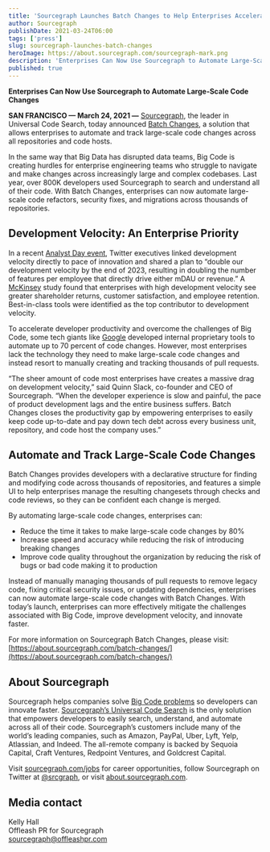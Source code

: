 ```yaml
---
title: 'Sourcegraph Launches Batch Changes to Help Enterprises Accelerate Development Velocity'
author: Sourcegraph
publishDate: 2021-03-24T06:00
tags: ['press']
slug: sourcegraph-launches-batch-changes
heroImage: https://about.sourcegraph.com/sourcegraph-mark.png
description: 'Enterprises Can Now Use Sourcegraph to Automate Large-Scale Code Changes'
published: true
---
```


**Enterprises Can Now Use Sourcegraph to Automate Large-Scale Code Changes** 

**SAN FRANCISCO — March 24, 2021 —** [Sourcegraph](https://about.sourcegraph.com), the leader in Universal Code Search, today announced [Batch Changes](https://about.sourcegraph.com/batch-changes/), a solution that allows enterprises to automate and track large-scale code changes across all repositories and code hosts. 

In the same way that Big Data has disrupted data teams, Big Code is creating hurdles for enterprise engineering teams who struggle to navigate and make changes across increasingly large and complex codebases. Last year, over 800K developers used Sourcegraph to search and understand all of their code. With Batch Changes, enterprises can now automate large-scale code refactors, security fixes, and migrations across thousands of repositories.

## Development Velocity: An Enterprise Priority

In a recent [Analyst Day event](https://s22.q4cdn.com/826641620/files/doc_downloads/2021/02/Twitter-Analyst-Day-2021-Transcript.pdf), Twitter executives linked development velocity directly to pace of innovation and shared a plan to “double our development velocity by the end of 2023, resulting in doubling the number of features per employee that directly drive either mDAU or revenue.” A [McKinsey](https://www.mckinsey.com/industries/technology-media-and-telecommunications/our-insights/developer-velocity-how-software-excellence-fuels-business-performance) study found that enterprises with high development velocity see greater shareholder returns, customer satisfaction, and employee retention. Best-in-class tools were identified as the top contributor to development velocity. 

To accelerate developer productivity and overcome the challenges of Big Code, some tech giants like [Google](https://cacm.acm.org/magazines/2016/7/204032-why-google-stores-billions-of-lines-of-code-in-a-single-repository/fulltext) developed internal proprietary tools to automate up to 70 percent of code changes. However, most enterprises lack the technology they need to make large-scale code changes and instead resort to manually creating and tracking thousands of pull requests. 

“The sheer amount of code most enterprises have creates a massive drag on development velocity,” said Quinn Slack, co-founder and CEO of Sourcegraph. “When the developer experience is slow and painful, the pace of product development lags and the entire business suffers. Batch Changes closes the productivity gap by empowering enterprises to easily keep code up-to-date and pay down tech debt across every business unit, repository, and code host the company uses.” 

## Automate and Track Large-Scale Code Changes

Batch Changes provides developers with a declarative structure for finding and modifying code across thousands of repositories, and features a simple UI to help enterprises manage the resulting changesets through checks and code reviews, so they can be confident each change is merged. 

By automating large-scale code changes, enterprises can:

- Reduce the time it takes to make large-scale code changes by 80%
- Increase speed and accuracy while reducing the risk of introducing breaking changes
- Improve code quality throughout the organization by reducing the risk of bugs or bad code making it to production

Instead of manually managing thousands of pull requests to remove legacy code, fixing critical security issues, or updating dependencies, enterprises can now automate large-scale code changes with Batch Changes. With today’s launch, enterprises can more effectively mitigate the challenges associated with Big Code, improve development velocity, and innovate faster.

For more information on Sourcegraph Batch Changes, please visit: [https://about.sourcegraph.com/batch-changes/](https://about.sourcegraph.com/batch-changes/)

## About Sourcegraph
Sourcegraph helps companies solve [Big Code problems](https://about.sourcegraph.com/press-release/big-code-survey-2020/) so developers can innovate faster. [Sourcegraph’s Universal Code Search](https://info.sourcegraph.com/universal-code-search-ebook-req?_ga=2.2548852.572487746.1614803471-1473741360.1614803471) is the only solution that empowers developers to easily search, understand, and automate across all of their code. Sourcegraph’s customers include many of the world’s leading companies, such as Amazon, PayPal, Uber, Lyft, Yelp, Atlassian, and Indeed. The all-remote company is backed by Sequoia Capital, Craft Ventures, Redpoint Ventures, and Goldcrest Capital.

Visit [sourcegraph.com/jobs](https://about.sourcegraph.com/company/careers) for career opportunities, follow Sourcegraph on Twitter at [@srcgraph](https://twitter.com/srcgraph), or visit [about.sourcegraph.com](https://about.sourcegraph.com).

## Media contact
Kelly Hall<br>
Offleash PR for Sourcegraph<br>
[sourcegraph@offleashpr.com](mailto:sourcegraph@offleashpr.com)
